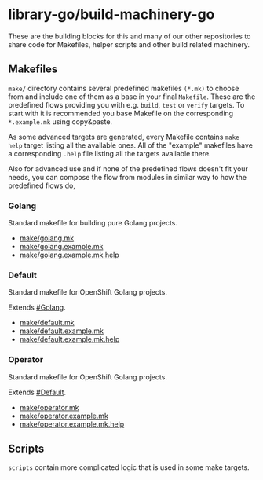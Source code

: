 # library-go/build-machinery-go
These are the building blocks for this and many of our other repositories to share code for Makefiles, helper scripts and other build related machinery.

## Makefiles
`make/` directory contains several predefined makefiles `(*.mk)` to choose from and include one of them as a base in your final `Makefile`. These are the predefined flows providing you with e.g. `build`, `test` or `verify` targets. To start with it is recommended you base Makefile on the corresponding `*.example.mk` using copy&paste.

As some advanced targets are generated, every Makefile contains `make help` target listing all the available ones. All of the "example" makefiles have a corresponding `.help` file listing all the targets available there.

Also for advanced use and if none of the predefined flows doesn't fit your needs, you can compose the flow from modules in similar way to how the predefined flows do,  

### Golang
Standard makefile for building pure Golang projects.
 - [make/golang.mk](make/golang.mk)
 - [make/golang.example.mk](make/golang.example.mk)
 - [make/golang.example.mk.help](make/golang.example.mk.help)

### Default
Standard makefile for OpenShift Golang projects. 

Extends [#Golang]().

 - [make/default.mk](make/default.mk)
 - [make/default.example.mk](make/default.example.mk)
 - [make/default.example.mk.help](make/default.example.mk.help)

### Operator
Standard makefile for OpenShift Golang projects. 

Extends [#Default]().

 - [make/operator.mk](make/operator.mk)
 - [make/operator.example.mk](make/operator.example.mk)
 - [make/operator.example.mk.help](make/operator.example.mk.help)


## Scripts
`scripts` contain more complicated logic that is used in some make targets.
